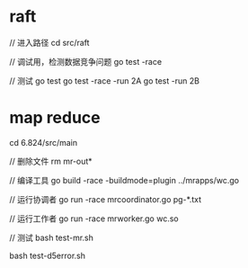 # raft
// 进入路径
cd src/raft


// 调试用，检测数据竞争问题
go test -race

// 测试
go test
go test -race -run 2A
go test -run 2B

# map reduce
cd 6.824/src/main

// 删除文件
rm mr-out*

// 编译工具
go build -race -buildmode=plugin ../mrapps/wc.go

// 运行协调者
go run -race mrcoordinator.go pg-*.txt


// 运行工作者
go run -race mrworker.go wc.so


// 测试
bash test-mr.sh


bash test-d5error.sh
